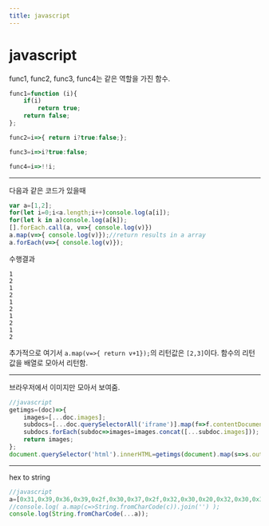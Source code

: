 ```yaml
---
title: javascript
---
```

<link rel="stylesheet" href="/global.css">

# javascript

func1, func2, func3, func4는 같은 역할을 가진 함수.  
```js
func1=function (i){
    if(i)
        return true;
    return false;
};

func2=i=>{ return i?true:false;};

func3=i=>i?true:false;

func4=i=>!!i;
```

---
다음과 같은 코드가 있을때  
```js
var a=[1,2];
for(let i=0;i<a.length;i++)console.log(a[i]);
for(let k in a)console.log(a[k]);
[].forEach.call(a, v=>{ console.log(v)})
a.map(v=>{ console.log(v)});//return results in a array
a.forEach(v=>{ console.log(v)});
```
수행결과
```console
1
2
1
2
1
2
1
2
1
2
```
추가적으로 여기서 `a.map(v=>{ return v+1});`의 리턴값은 `[2,3]`이다. 함수의 리턴값을 배열로 모아서 리턴함.  

---
브라우저에서 이미지만 모아서 보여줌.  
```js
//javascript
getimgs=(doc)=>{
    images=[...doc.images];
    subdocs=[...doc.querySelectorAll('iframe')].map(f=>f.contentDocument);
    subdocs.forEach(subdoc=>images=images.concat([...subdoc.images]));
    return images;
};
document.querySelector('html').innerHTML=getimgs(document).map(s=>s.outerHTML).join('');
```


---
hex to string
```js
//javascript
a=[0x31,0x39,0x36,0x39,0x2f,0x30,0x37,0x2f,0x32,0x30,0x20,0x32,0x30,0x3a,0x31,0x38];
//console.log( a.map(c=>String.fromCharCode(c)).join('') );
console.log(String.fromCharCode(...a));
```
